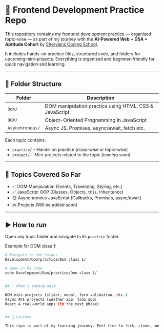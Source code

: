 # 🚀 Frontend Development Practice Repo

This repository contains my frontend development practice — organized topic-wise — as part of my journey with the **AI-Powered Web + DSA + Aptitude Cohort** by [Sheryians Coding School](https://sheryians.com/).

It includes hands-on practice files, structured code, and folders for upcoming mini-projects. Everything is organized and beginner-friendly for quick navigation and learning.

---

## 📁 Folder Structure

| Folder           | Description                                             |
|------------------|---------------------------------------------------------|
| `Dom/`           | DOM manipulation practice using HTML, CSS & JavaScript  |
| `OOP/`           | Object-Oriented Programming in JavaScript               |
| `Asynchronous/`  | Async JS, Promises, async/await, fetch etc.             |

Each topic contains:
- `practice/` – Hands-on practice (class-wise or topic-wise)
- `project/` – Mini-projects related to the topic _(coming soon)_

---

## 🧠 Topics Covered So Far

- ✅ DOM Manipulation (Events, Traversing, Styling, etc.)
- ✅ JavaScript OOP (Classes, Objects, `this`, Inheritance)
- 🟡 Asynchronous JavaScript (Callbacks, Promises, async/await)
- 🔜 Projects (Will be added soon)

---

## ▶️ How to run

Open any topic folder and navigate to its `practice` folder.

Example for DOM class 1:

```bash
# Navigate to the folder
Development/Dom/practice/Dom class 1/

# Open in VS Code
code Development/Dom/practice/Dom class 1/


## 💡 What's coming next

DOM mini-projects (slider, modal, form validation, etc.)
Async API projects (weather app, todo app)
React & real-world apps (in the next phase)


## 🧾 License

This repo is part of my learning journey. Feel free to fork, clone, and explore. Huge respect to Sheryians for their mentorship 🙏